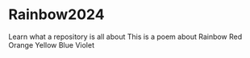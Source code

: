 # Rainbow2024
Learn what a repository is all about
This is a poem about Rainbow
Red
Orange
Yellow
Blue
Violet
